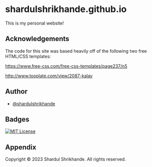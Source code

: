 
# shardulshrikhande.github.io

This is my personal website!


## Acknowledgements

The code for this site was based heavily off of the following two free HTML/CSS templates:

https://www.free-css.com/free-css-templates/page237/n5

http://www.tooplate.com/view/2087-kalay


## Author

- [@shardulshrikhande](https://github.com/shardulshrikhande)


## Badges

[![MIT License](https://img.shields.io/badge/License-MIT-green.svg)](https://choosealicense.com/licenses/mit/)


## Appendix

Copyright © 2023 Shardul Shrikhande. All rights reserved.


